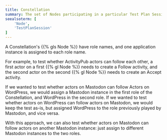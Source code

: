 ```yaml
---
title: Constellation
summary: The set of Nodes participating in a particular Test Plan Session.
seealsoterm: [
    'Node',
    'TestPlanSession'
]
---
```


A Constellation's {{% gls Node %}} have role names, and one application instance is
assigned to each role name.

For example, to test whether ActivityPub actors can follow each other, a first actor on
a first {{% gl Node %}} needs to create a Follow activity, and the second actor on
the second {{% gl Node %}} needs to create an Accept activity.

If we wanted to test whether actors on Mastodon can follow Actors on WordPress, we would
assign a Mastodon instance in the first role of the Constellation, and WordPress in the
second role. If we wanted to test whether actors on WordPress can follow actors on Mastodon,
we would keep the test as-is, but assigned WordPress to the role previously played by Mastodon,
and vice versa.

With this approach, we can also test whether actors on Mastodon can follow actors on
another Mastodon instance: just assign to different Mastodon instances to the two roles.
